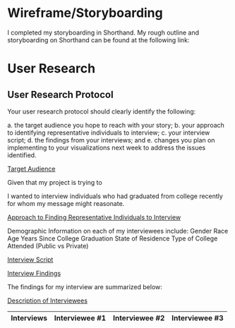 # Wireframe/Storyboarding

I completed my storyboarding in Shorthand. My rough outline and storyboarding on Shorthand can be found at the following link: 

<script async src="https://preview.shorthand.com/jlb44F87EPDEcbQh.js"></script>


# User Research

## User Research Protocol


Your user research protocol should clearly identify the following: 

a. the target audience you hope to reach with your story; 
b. your approach to identifying representative individuals to interview; 
c. your interview script; 
d. the findings from your interviews; and 
e. changes you plan on implementing to your visualizations next week to address the issues identified. 


<u> Target Audience </u>

Given that my project is trying to 

I wanted to interview individuals who had graduated from college recently for whom my message might reasonate.


<u> Approach to Finding Representative Individuals to Interview </u>

  
  Demographic Information on each of my interviewees include:
  Gender
  Race
  Age
  Years Since College Graduation
  State of Residence
  Type of College Attended (Public vs Private)
  
 
<u> Interview Script </u>
  
 
<u> Interview Findings  </u>

The findings for my interview are summarized below:
  




<u> Description of Interviewees </u>

| Interviews| Interviewee #1 | Interviewee #2 | Interviewee #3 |
| --------- | -------------- | -------------- |  ------------- |
